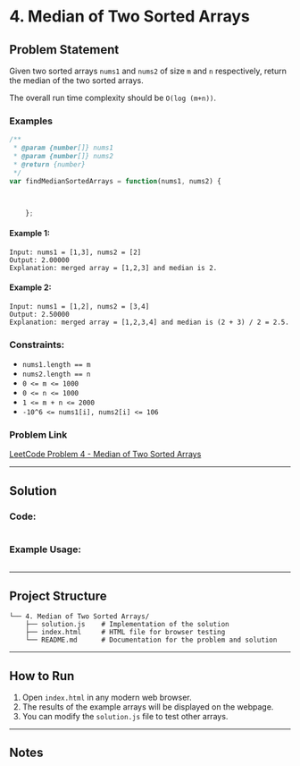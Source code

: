 # 4. Median of Two Sorted Arrays

## Problem Statement

Given two sorted arrays `nums1` and `nums2` of size `m` and `n` respectively,
return the median of the two sorted arrays.

The overall run time complexity should be `O(log (m+n))`.

### Examples
```javascript
/**
 * @param {number[]} nums1
 * @param {number[]} nums2
 * @return {number}
 */
var findMedianSortedArrays = function(nums1, nums2) {



    };
```

#### Example 1:

```
Input: nums1 = [1,3], nums2 = [2]
Output: 2.00000
Explanation: merged array = [1,2,3] and median is 2.
```


#### Example 2:
```
Input: nums1 = [1,2], nums2 = [3,4]
Output: 2.50000
Explanation: merged array = [1,2,3,4] and median is (2 + 3) / 2 = 2.5.
```

### Constraints:

- `nums1.length == m`
- `nums2.length == n`
- `0 <= m <= 1000`
- `0 <= n <= 1000`
- `1 <= m + n <= 2000`
- `-10^6 <= nums1[i], nums2[i] <= 106`

### Problem Link
[LeetCode Problem 4 - Median of Two Sorted Arrays](https://leetcode.com/problems/median-of-two-sorted-arrays)

---

## Solution


### Code:
```javascript

```

### Example Usage:
```javascript

```

---

## Project Structure

```
└── 4. Median of Two Sorted Arrays/
    ├── solution.js    # Implementation of the solution
    ├── index.html     # HTML file for browser testing
    └── README.md      # Documentation for the problem and solution
```

---

## How to Run

1. Open `index.html` in any modern web browser.
2. The results of the example arrays will be displayed on the webpage.
3. You can modify the `solution.js` file to test other arrays.

---

## Notes

